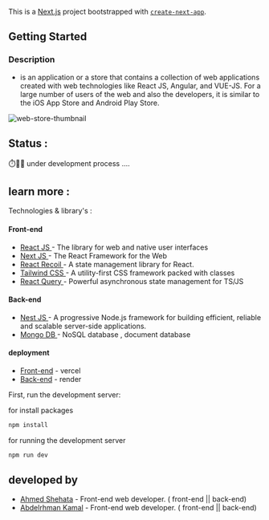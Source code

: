 This is a [Next.js](https://nextjs.org/) project bootstrapped with [`create-next-app`](https://github.com/vercel/next.js/tree/canary/packages/create-next-app).

## Getting Started
### Description
- is an application or a store that contains a collection of web applications created with web technologies like React JS, Angular, and VUE-JS. For a large number of users of the web and also the developers, it is similar to the iOS App Store and Android Play Store.

![web-store-thumbnail](https://i.ibb.co/q5dcrbZ/Screenshot-2024-01-28-212353.png)

## Status :
⏱️👨‍💻 under development process ....

## learn more : 
Technologies & library's :

#### Front-end 
- [ React JS ](https://react.dev/) - The library for web and native user interfaces 
- [ Next JS ](https://nextjs.org/) - The React Framework for the Web
- [ React Recoil ](https://recoiljs.org/) - A state management library for React.
- [ Tailwind CSS ](https://tailwindcss.com/) - A utility-first CSS framework packed with classes
- [ React Query ](https://tanstack.com/query/latest) - Powerful asynchronous state management for TS/JS

#### Back-end 
- [ Nest JS ](http://nestjs.com/) - A progressive Node.js framework for building efficient, reliable and scalable server-side applications.
- [ Mongo DB ](https://www.mongodb.com/) - NoSQL database , document database

#### deployment
- [Front-end](https://vercel.com/) - vercel
- [Back-end](https://render.com/) - render



First, run the development server:

for install packages
```bash
npm install
```

for running the development server
```bash
npm run dev
```

## developed by
- [Ahmed Shehata](https://github.com/AhmedShehata98/) - Front-end web developer. ( front-end || back-end)
- [Abdelrhman Kamal](https://github.com/AbdelrhmanX7) - Front-end web developer. ( front-end || back-end)


